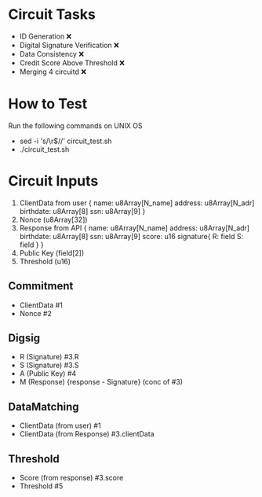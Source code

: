 # Circuit Tasks

- ID Generation ❌
- Digital Signature Verification ❌
- Data Consistency ❌
- Credit Score Above Threshold ❌
- Merging 4 circuitd ❌

# How to Test

Run the following commands on UNIX OS
- sed -i 's/\r$//' circuit_test.sh
- ./circuit_test.sh

# Circuit Inputs
1. ClientData from user {
    name: u8Array[N_name]
    address: u8Array[N_adr]
    birthdate: u8Array[8]
    ssn: u8Array[9]
}
2. Nonce (u8Array[32])
3. Response from API {
    name: u8Array[N_name]
    address: u8Array[N_adr]
    birthdate: u8Array[8]
    ssn: u8Array[9]
    score: u16
    signature{
        R: field
        S: field
    }
}
4. Public Key (field[2])
5. Threshold (u16)

## Commitment
- ClientData #1
- Nonce #2
## Digsig
- R (Signature) #3.R
- S (Signature) #3.S
- A (Public Key) #4
- M (Response) {response - Signature} (conc of #3)
## DataMatching
- ClientData (from user) #1
- ClientData (from Response) #3.clientData
## Threshold
- Score (from response) #3.score
- Threshold #5